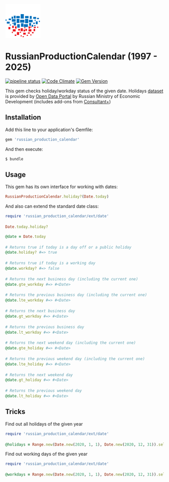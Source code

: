 ![](./doc/logo.png?sanitize=true)

# RussianProductionCalendar (1997 - 2025)

[![pipeline status](https://travis-ci.com/shlima/russian_production_calendar.svg?branch=master)](https://travis-ci.com/shlima/russian_production_calendar)
[![Code Climate](https://codeclimate.com/github/shlima/russian_production_calendar/badges/gpa.svg)](https://codeclimate.com/github/shlima/russian_production_calendar)
[![Gem Version](https://badge.fury.io/rb/russian_production_calendar.svg)](https://badge.fury.io/rb/russian_production_calendar)

This gem checks holiday/workday status of the given date. 
Holidays [dataset](https://github.com/shlima/russian_production_calendar/blob/master/lib/russian_production_calendar/calendar.csv) is provided by [Open Data Portal](https://data.gov.ru/opendata/7708660670-proizvcalendar) 
by Russian Ministry of Economic Development (includes add-ons from [Consultant+](http://www.consultant.ru/law/ref/calendar/proizvodstvennye/))

## Installation

Add this line to your application's Gemfile:

```ruby
gem 'russian_production_calendar'
```

And then execute:

```bash
$ bundle
```

## Usage

This gem has its own interface for working with dates:

```ruby
RussianProductionCalendar.holiday?(Date.today)
```

And also can extend the standard date class:

```ruby
require 'russian_production_calendar/ext/date'

Date.today.holiday?
```

```ruby
@date = Date.today

# Returns true if today is a day off or a public holiday 
@date.holiday? #=> true

# Returns true if today is a working day
@date.workday? #=> false

# Returns the next business day (including the current one)
@date.gte_workday #=> #<Date>

# Returns the previous business day (including the current one)
@date.lte_workday #=> #<Date>

# Returns the next business day
@date.gt_workday #=> #<Date>

# Returns the previous business day
@date.lt_workday #=> #<Date>

# Returns the next weekend day (including the current one)
@date.gte_holiday #=> #<Date>

# Returns the previous weekend day (including the current one)
@date.lte_holiday #=> #<Date>

# Returns the next weekend day
@date.gt_holiday #=> #<Date>

# Returns the previous weekend day
@date.lt_holiday #=> #<Date>
```

## Tricks

Find out all holidays of the given year

```ruby
require 'russian_production_calendar/ext/date'

@holidays = Range.new(Date.new(2020, 1, 1), Date.new(2020, 12, 31)).select(&:holiday?)
```

Find out working days of the given year

```ruby
require 'russian_production_calendar/ext/date'

@workdays = Range.new(Date.new(2020, 1, 1), Date.new(2020, 12, 31)).select(&:workday?)
```

